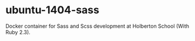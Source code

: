 # ubuntu-1404-sass

Docker container for Sass and Scss development at Holberton School (With Ruby 2.3).
